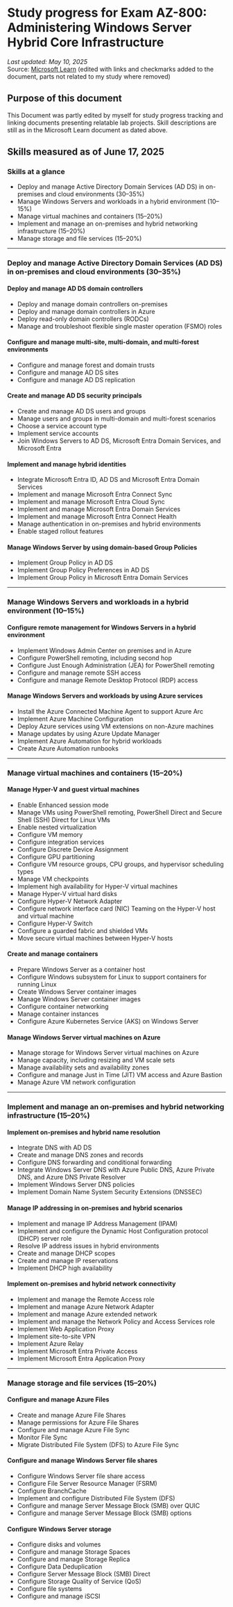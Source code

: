 # Study progress for Exam AZ-800: Administering Windows Server Hybrid Core Infrastructure

_Last updated: May 10, 2025_  
Source: [Microsoft Learn](https://learn.microsoft.com/en-us/credentials/certifications/resources/study-guides/az-800) (edited with links and checkmarks added to the document, parts not related to my study where removed)


## Purpose of this document

This Document was partly edited by myself for study progress tracking and linking documents presenting relatable lab projects. Skill descriptions are still as in the Microsoft Learn document as dated above.

## Skills measured as of June 17, 2025

### Skills at a glance

- Deploy and manage Active Directory Domain Services (AD DS) in on-premises and cloud environments (30–35%)  
- Manage Windows Servers and workloads in a hybrid environment (10–15%)  
- Manage virtual machines and containers (15–20%)  
- Implement and manage an on-premises and hybrid networking infrastructure (15–20%)  
- Manage storage and file services (15–20%)  

---

### Deploy and manage Active Directory Domain Services (AD DS) in on-premises and cloud environments (30–35%)

#### Deploy and manage AD DS domain controllers
- Deploy and manage domain controllers on-premises  
- Deploy and manage domain controllers in Azure  
- Deploy read-only domain controllers (RODCs)  
- Manage and troubleshoot flexible single master operation (FSMO) roles  

#### Configure and manage multi-site, multi-domain, and multi-forest environments
- Configure and manage forest and domain trusts  
- Configure and manage AD DS sites  
- Configure and manage AD DS replication  

#### Create and manage AD DS security principals
- Create and manage AD DS users and groups  
- Manage users and groups in multi-domain and multi-forest scenarios  
- Choose a service account type  
- Implement service accounts  
- Join Windows Servers to AD DS, Microsoft Entra Domain Services, and Microsoft Entra  

#### Implement and manage hybrid identities
- Integrate Microsoft Entra ID, AD DS and Microsoft Entra Domain Services  
- Implement and manage Microsoft Entra Connect Sync  
- Implement and manage Microsoft Entra Cloud Sync  
- Implement and manage Microsoft Entra Domain Services  
- Implement and manage Microsoft Entra Connect Health  
- Manage authentication in on-premises and hybrid environments  
- Enable staged rollout features  

#### Manage Windows Server by using domain-based Group Policies
- Implement Group Policy in AD DS  
- Implement Group Policy Preferences in AD DS  
- Implement Group Policy in Microsoft Entra Domain Services  

---

### Manage Windows Servers and workloads in a hybrid environment (10–15%)

#### Configure remote management for Windows Servers in a hybrid environment
- Implement Windows Admin Center on premises and in Azure  
- Configure PowerShell remoting, including second hop  
- Configure Just Enough Administration (JEA) for PowerShell remoting  
- Configure and manage remote SSH access  
- Configure and manage Remote Desktop Protocol (RDP) access  

#### Manage Windows Servers and workloads by using Azure services
- Install the Azure Connected Machine Agent to support Azure Arc  
- Implement Azure Machine Configuration  
- Deploy Azure services using VM extensions on non-Azure machines  
- Manage updates by using Azure Update Manager  
- Implement Azure Automation for hybrid workloads  
- Create Azure Automation runbooks  

---

### Manage virtual machines and containers (15–20%)

#### Manage Hyper-V and guest virtual machines
- Enable Enhanced session mode  
- Manage VMs using PowerShell remoting, PowerShell Direct and Secure Shell (SSH) Direct for Linux VMs  
- Enable nested virtualization  
- Configure VM memory  
- Configure integration services  
- Configure Discrete Device Assignment  
- Configure GPU partitioning  
- Configure VM resource groups, CPU groups, and hypervisor scheduling types  
- Manage VM checkpoints  
- Implement high availability for Hyper-V virtual machines  
- Manage Hyper-V virtual hard disks  
- Configure Hyper-V Network Adapter  
- Configure network interface card (NIC) Teaming on the Hyper-V host and virtual machine  
- Configure Hyper-V Switch  
- Configure a guarded fabric and shielded VMs  
- Move secure virtual machines between Hyper-V hosts  

#### Create and manage containers
- Prepare Windows Server as a container host  
- Configure Windows subsystem for Linux to support containers for running Linux  
- Create Windows Server container images  
- Manage Windows Server container images  
- Configure container networking  
- Manage container instances  
- Configure Azure Kubernetes Service (AKS) on Windows Server  

#### Manage Windows Server virtual machines on Azure
- Manage storage for Windows Server virtual machines on Azure  
- Manage capacity, including resizing and VM scale sets  
- Manage availability sets and availability zones  
- Configure and manage Just in Time (JIT) VM access and Azure Bastion  
- Manage Azure VM network configuration  

---

### Implement and manage an on-premises and hybrid networking infrastructure (15–20%)

#### Implement on-premises and hybrid name resolution
- Integrate DNS with AD DS  
- Create and manage DNS zones and records  
- Configure DNS forwarding and conditional forwarding  
- Integrate Windows Server DNS with Azure Public DNS, Azure Private DNS, and Azure DNS Private Resolver  
- Implement Windows Server DNS policies  
- Implement Domain Name System Security Extensions (DNSSEC)  

#### Manage IP addressing in on-premises and hybrid scenarios
- Implement and manage IP Address Management (IPAM)  
- Implement and configure the Dynamic Host Configuration protocol (DHCP) server role  
- Resolve IP address issues in hybrid environments  
- Create and manage DHCP scopes  
- Create and manage IP reservations  
- Implement DHCP high availability  

#### Implement on-premises and hybrid network connectivity
- Implement and manage the Remote Access role  
- Implement and manage Azure Network Adapter  
- Implement and manage Azure extended network  
- Implement and manage the Network Policy and Access Services role  
- Implement Web Application Proxy  
- Implement site-to-site VPN  
- Implement Azure Relay  
- Implement Microsoft Entra Private Access  
- Implement Microsoft Entra Application Proxy  

---

### Manage storage and file services (15–20%)

#### Configure and manage Azure Files
- Create and manage Azure File Shares  
- Manage permissions for Azure File Shares  
- Configure and manage Azure File Sync  
- Monitor File Sync  
- Migrate Distributed File System (DFS) to Azure File Sync  

#### Configure and manage Windows Server file shares
- Configure Windows Server file share access  
- Configure File Server Resource Manager (FSRM)  
- Configure BranchCache  
- Implement and configure Distributed File System (DFS)  
- Configure and manage Server Message Block (SMB) over QUIC  
- Configure and manage Server Message Block (SMB) options  

#### Configure Windows Server storage
- Configure disks and volumes  
- Configure and manage Storage Spaces  
- Configure and manage Storage Replica  
- Configure Data Deduplication  
- Configure Server Message Block (SMB) Direct  
- Configure Storage Quality of Service (QoS)  
- Configure file systems  
- Configure and manage iSCSI  
